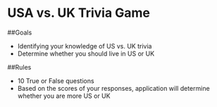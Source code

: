# USA vs. UK Trivia Game

##Goals

* Identifying your knowledge of US vs. UK trivia
* Determine whether you should live in US or UK

##Rules

* 10 True or False questions
* Based on the scores of your responses, application will determine whether you are more US or UK
